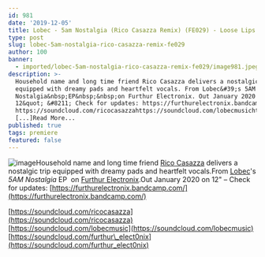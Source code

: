 ```yaml
---
id: 981
date: '2019-12-05'
title: Lobec - 5am Nostalgia (Rico Casazza Remix) (FE029) - Loose Lips
type: post
slug: lobec-5am-nostalgia-rico-casazza-remix-fe029
author: 100
banner:
  - imported/lobec-5am-nostalgia-rico-casazza-remix-fe029/image981.jpeg
description: >-
  Household name and long time friend Rico Casazza delivers a nostalgic trip
  equipped with dreamy pads and heartfelt vocals. From Lobec&#39;s 5AM
  Nostalgia&nbsp;EP&nbsp;&nbsp;on Furthur Electronix. Out January 2020 on
  12&quot; &#8211; Check for updates: https://furthurelectronix.bandcamp.com/
  https://soundcloud.com/ricocasazzahttps://soundcloud.com/lobecmusichttps://soundcloud.com/furthur_elect0nix
  [...]Read More...
published: true
tags: premiere
featured: false
---
```

![image](../imported/lobec-5am-nostalgia-rico-casazza-remix-fe029/image981.jpeg)Household name and long time friend [Rico Casazza](https://www.residentadvisor.net/dj/ricocasazza) delivers a nostalgic trip equipped with dreamy pads and heartfelt vocals.From [Lobec](https://www.discogs.com/artist/7307240-Lobec)'s _5AM Nostalgia_ EP  on [Furthur Electronix](https://www.facebook.com/FurthurElectronix/).Out January 2020 on 12" – Check for updates: [](https://furthurelectronix.bandcamp.com/)[https://furthurelectronix.bandcamp.com/](https://furthurelectronix.bandcamp.com/)  
  
[](https://soundcloud.com/ricocasazza)

[https://soundcloud.com/ricocasazza](https://soundcloud.com/ricocasazza)  
[](https://soundcloud.com/lobecmusic)[https://soundcloud.com/lobecmusic](https://soundcloud.com/lobecmusic)  
[](https://soundcloud.com/furthur_elect0nix)[https://soundcloud.com/furthur\_elect0nix](https://soundcloud.com/furthur_elect0nix)